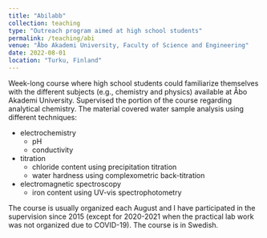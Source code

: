 ```yaml
---
title: "Abilabb"
collection: teaching
type: "Outreach program aimed at high school students"
permalink: /teaching/abi
venue: "Åbo Akademi University, Faculty of Science and Engineering"
date: 2022-08-01
location: "Turku, Finland"
---
```


Week-long course where high school students could familiarize themselves with the different subjects (e.g., chemistry and physics) available at Åbo Akademi University. Supervised the portion of the course regarding analytical chemistry. The material covered water sample analysis using different techniques:

- electrochemistry
	- pH
	- conductivity
- titration
	- chloride content using precipitation titration
	- water hardness using complexometric back-titration
- electromagnetic spectroscopy
	- iron content using UV-vis spectrophotometry

The course is usually organized each August and I have participated in the supervision since 2015 (except for 2020-2021 when the practical lab work was not organized due to COVID-19). The course is in Swedish. 
